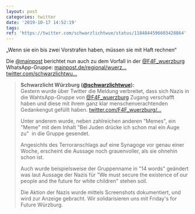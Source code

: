 ```yaml
---
layout: post
categories: twitter
date: '2019-10-17 14:52:19'
tags: 
ref: 'https://twitter.com/schwarzlichtwue/status/1184844596603428864'
---
```

„Wenn sie ein bis zwei Vorstrafen haben, müssen sie mit Haft rechnen“



Die [@mainpost](https://twitter.com/mainpost) berichtet nun auch zu dem Vorfall in der [@F4F_wuerzburg](https://twitter.com/F4F_wuerzburg) WhatsApp-Gruppe: [mainpost.de/regional/wuerz…](https://mainpost.de/regional/wuerzburg/Fridays-for-Future-Rechte-Hetze-in-Whatsapp-Gruppe;art735,10334045) [twitter.com/schwarzlichtwu…](https://twitter.com/schwarzlichtwue/status/1184500072777682944)
> <b>Schwarzlicht Würzburg ([@schwarzlichtwue](https://twitter.com/schwarzlichtwue)):</b>  
>Gestern wurde über Twitter die Meldung verbreitet, dass sich Nazis in die WahtsApp-Gruppe von [@F4F_wuerzburg](https://twitter.com/F4F_wuerzburg) Zugang verschafft haben und diese mit ihrem ganz klar menschenverachtenden Gedankengut gefüllt haben.  [twitter.com/F4F_wuerzburg/…](https://twitter.com/F4F_wuerzburg/status/1184230187938013184)  
>  
>Unter anderem wurde, neben zahlreichen anderen "Memes", ein "Meme" mit dem Inhalt "Bei Juden drücke ich schon mal ein Auge zu"  in die Gruppe gesendet.   
>  
>Angesichts des Terroranschlags auf eine Synagoge vor genau einer Woche, erscheint die Aussage noch grauenvoller, als sie ohnehin schon ist.   
>  
>Auch wurde beispielsweise der Gruppenname in "14 words" geändert was laut Aussage der Nazis für "We must secure the existence of our people and the future for white children" stehen soll.   
>  
>Die Aktion der Nazis wurde mittels Screenshots dokumentiert, und wird zur Anzeige gebracht. Wir solidarisieren uns mit Friday's for Future Würzburg.   

